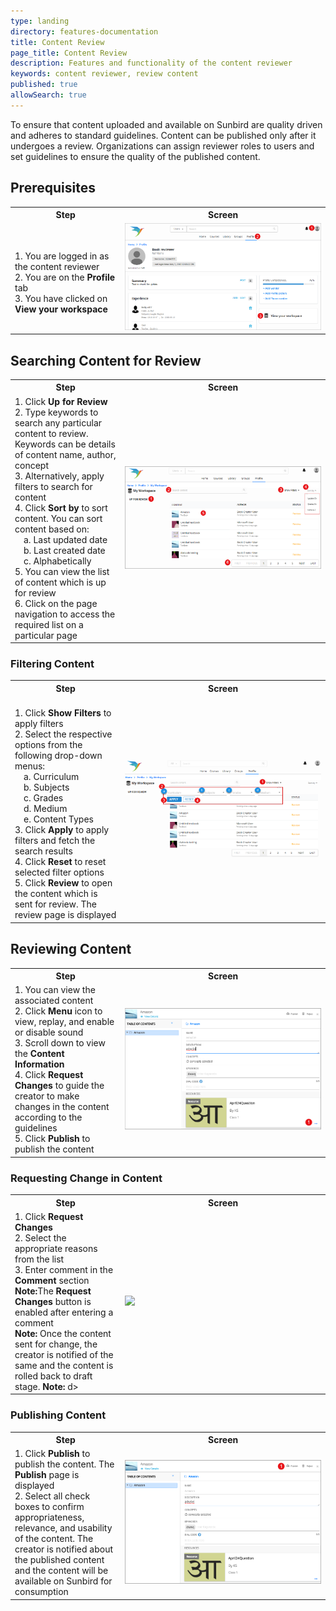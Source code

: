 ```yaml
---
type: landing
directory: features-documentation
title: Content Review
page_title: Content Review
description: Features and functionality of the content reviewer
keywords: content reviewer, review content
published: true
allowSearch: true
---
```

To ensure that content uploaded and available on Sunbird are quality driven and adheres to standard guidelines. Content can be published only after it undergoes a review. Organizations can assign reviewer roles to users and set guidelines to ensure the quality of the published content.  

## Prerequisites

<table>
  <tr>
    <th style="width:35%;">Step</th>
    <th style="width:65%;">Screen</th>
  </tr>
  <tr>
    <td>
     <br>1. You are logged in as the content reviewer
     <br>2. You are on the <b>Profile</b> tab
     <br>3. You have clicked on <b>View your workspace</b>
      </td>
      <td><img src="pages/features-documentation/images/contentreviewer/content_reviewer_profile.png"></td>
  </tr>
 </table>

## Searching Content for Review
 
 <table>
  <tr>
    <th style="width:35%;">Step</th>
    <th style="width:65%;">Screen</th>
  </tr>
 <tr>
    <td>1. Click <b>Up for Review</b>
     <br>2. Type keywords to search any particular content to review. Keywords can be details of content name, author, concept
     <br>3. Alternatively, apply filters to search for content
     <br>4. Click <b>Sort by</b> to sort content. You can sort content based on:
       <br>&emsp;a. Last updated date
       <br>&emsp;b. Last created date
       <br>&emsp;c. Alphabetically
     <br>5. You can view the list of content which is up for review
     <br>6. Click on the page navigation to access the required list on a particular page
  </td>
    <td><img src="pages/features-documentation/images/contentreviewer/content_reviewer1.png"></td>
  </tr>
  </table>

### Filtering Content

<table>
  <tr>
    <th style="width:35%;">Step</th>
    <th style="width:65%;">Screen</th>
  </tr>
  <tr>
    <td>
     <br>1. Click <b>Show Filters</b> to apply filters 
     <br>2. Select the respective options from the following drop-down menus:
       <br>&emsp;a. Curriculum
       <br>&emsp;b. Subjects
       <br>&emsp;c. Grades
       <br>&emsp;d. Medium
       <br>&emsp;e. Content Types
     <br>3. Click <b>Apply</b> to apply filters and fetch the search results
     <br>4. Click <b>Reset</b> to reset selected filter options
     <br>5. Click <b>Review</b> to open the content which is sent for review. The review page is displayed
    </td>
    <td><img src="pages/features-documentation/images/contentreviewer/content_reviewer_filter.png"></td>
  </tr>
  </table>
  
## Reviewing Content
  <table>
  <tr>
    <th style="width:35%;">Step</th>
    <th style="width:65%;">Screen</th>
  </tr>
  <tr>
   <td>1. You can view the associated content 
    <br>2. Click <b>Menu</b> icon to view, replay, and enable or disable sound 
    <br>3. Scroll down to view the <b>Content Information</b>
    <br>4. Click <b>Request Changes</b> to guide the creator to make changes in the content according to the guidelines
    <br>5. Click <b>Publish</b> to publish the content
   </td>
    <td><img src="pages/features-documentation/images/contentreviewer/review_content.png"></td>
   </tr>
  </table>
  
### Requesting Change in Content
  <table>
  <tr>
    <th style="width:35%;">Step</th>
    <th style="width:65%;">Screen</th>
  </tr>
  <tr>
   <td>1. Click <b>Request Changes</b>
   <br>2. Select the appropriate reasons from the list 
   <br>3. Enter comment in the <b>Comment</b> section
   <br><b>Note:</b>The <b>Request Changes</b> button is enabled after entering a comment
   <br><b>Note:</b> Once the content sent for change, the creator is notified of the same and the content is rolled back to draft stage.
     </t<br><b>Note:</b>
   d>
    <td><img src="pages/features-documentation/images/images/contentreviewer/reject_content.png"></td>
  </tr>
  </table>

### Publishing Content

<table>
  <tr>
    <th style="width:35%;">Step</th>
    <th style="width:65%;">Screen</th>
  </tr>
  <tr>
   <td>1. Click <b>Publish</b> to publish the content. The <b>Publish</b> page is displayed
   <br>2. Select all check boxes to confirm appropriateness, relevance, and usability of the content. The creator is notified about the published content and the content will be available on Sunbird for consumption
     </td>
    <td><img src="pages/features-documentation/images/contentreviewer/publish_content.png"></td>
  </tr>
  </table>

